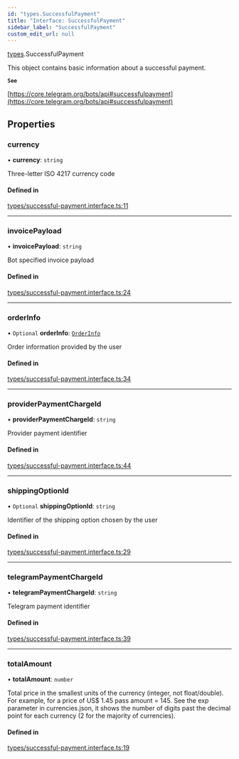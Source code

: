 ```yaml
---
id: "types.SuccessfulPayment"
title: "Interface: SuccessfulPayment"
sidebar_label: "SuccessfulPayment"
custom_edit_url: null
---
```


[types](../modules/types.md).SuccessfulPayment

This object contains basic information about a successful payment.

**`See`**

[https://core.telegram.org/bots/api#successfulpayment](https://core.telegram.org/bots/api#successfulpayment)

## Properties

### currency

• **currency**: `string`

Three-letter ISO 4217 currency code

#### Defined in

[types/successful-payment.interface.ts:11](https://github.com/DeityLamb/telegramjs/blob/32b4cca/packages/common/lib/interfaces/types/successful-payment.interface.ts#L11)

___

### invoicePayload

• **invoicePayload**: `string`

Bot specified invoice payload

#### Defined in

[types/successful-payment.interface.ts:24](https://github.com/DeityLamb/telegramjs/blob/32b4cca/packages/common/lib/interfaces/types/successful-payment.interface.ts#L24)

___

### orderInfo

• `Optional` **orderInfo**: [`OrderInfo`](types.OrderInfo.md)

Order information provided by the user

#### Defined in

[types/successful-payment.interface.ts:34](https://github.com/DeityLamb/telegramjs/blob/32b4cca/packages/common/lib/interfaces/types/successful-payment.interface.ts#L34)

___

### providerPaymentChargeId

• **providerPaymentChargeId**: `string`

Provider payment identifier

#### Defined in

[types/successful-payment.interface.ts:44](https://github.com/DeityLamb/telegramjs/blob/32b4cca/packages/common/lib/interfaces/types/successful-payment.interface.ts#L44)

___

### shippingOptionId

• `Optional` **shippingOptionId**: `string`

Identifier of the shipping option chosen by the user

#### Defined in

[types/successful-payment.interface.ts:29](https://github.com/DeityLamb/telegramjs/blob/32b4cca/packages/common/lib/interfaces/types/successful-payment.interface.ts#L29)

___

### telegramPaymentChargeId

• **telegramPaymentChargeId**: `string`

Telegram payment identifier

#### Defined in

[types/successful-payment.interface.ts:39](https://github.com/DeityLamb/telegramjs/blob/32b4cca/packages/common/lib/interfaces/types/successful-payment.interface.ts#L39)

___

### totalAmount

• **totalAmount**: `number`

Total price in the smallest units of the currency (integer, not float/double).
For example, for a price of US$ 1.45 pass amount = 145. See the exp parameter in
currencies.json, it shows the number of digits past the decimal point for each
currency (2 for the majority of currencies).

#### Defined in

[types/successful-payment.interface.ts:19](https://github.com/DeityLamb/telegramjs/blob/32b4cca/packages/common/lib/interfaces/types/successful-payment.interface.ts#L19)
